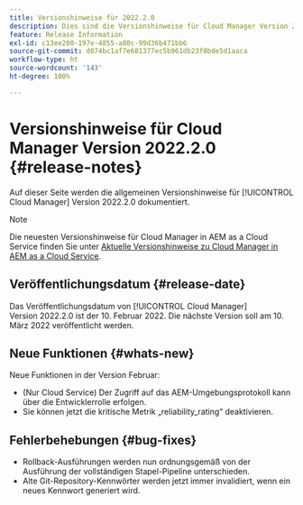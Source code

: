 ```yaml
---
title: Versionshinweise für 2022.2.0
description: Dies sind die Versionshinweise für Cloud Manager Version 2022.2.0.
feature: Release Information
exl-id: c13ee200-197e-4855-a08c-99d36b471bb6
source-git-commit: d074bc1af7e681377ec5b961db23f0bde5d1aaca
workflow-type: ht
source-wordcount: '143'
ht-degree: 100%

---
```


# Versionshinweise für Cloud Manager Version 2022.2.0 {#release-notes}

Auf dieser Seite werden die allgemeinen Versionshinweise für [!UICONTROL Cloud Manager] Version 2022.2.0 dokumentiert.

>[!NOTE]
>
>Die neuesten Versionshinweise für Cloud Manager in AEM as a Cloud Service finden Sie unter [Aktuelle Versionshinweise zu Cloud Manager in AEM as a Cloud Service](https://experienceleague.adobe.com/docs/experience-manager-cloud-service/content/implementing/using-cloud-manager/release-notes-cloud-manager/release-notes-cm-current.html?lang=de).

## Veröffentlichungsdatum {#release-date}

Das Veröffentlichungsdatum von [!UICONTROL Cloud Manager] Version 2022.2.0 ist der 10. Februar 2022. Die nächste Version soll am 10. März 2022 veröffentlicht werden.

## Neue Funktionen {#whats-new}

Neue Funktionen in der Version Februar:

* (Nur Cloud Service) Der Zugriff auf das AEM-Umgebungsprotokoll kann über die Entwicklerrolle erfolgen.
* Sie können jetzt die kritische Metrik „reliability_rating“ deaktivieren.

## Fehlerbehebungen {#bug-fixes}

* Rollback-Ausführungen werden nun ordnungsgemäß von der Ausführung der vollständigen Stapel-Pipeline unterschieden.
* Alte Git-Repository-Kennwörter werden jetzt immer invalidiert, wenn ein neues Kennwort generiert wird.

